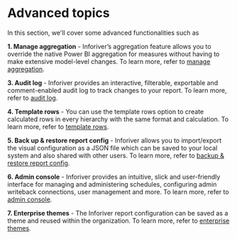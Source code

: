 # Advanced topics

In this section, we'll cover some advanced functionalities such as

**1. Manage aggregation** - Inforiver’s aggregation feature allows you to override the native Power BI aggregation for measures without having to make extensive model-level changes. To learn more, refer to [manage aggregation](manage-aggregations.md).

**3. Audit log** - Inforiver provides an interactive, filterable, exportable and comment-enabled audit log to track changes to your report. To learn more, refer to [audit log](audit-log.md).

**4. Template rows** - You can use the template rows option to create calculated rows in every hierarchy with the same format and calculation. To learn more, refer to [template rows](../working-with-inforiver/2.-displaying-information/templates.md).

**5. Back up & restore report config** - Inforiver allows you to import/export the visual configuration as a JSON file which can be saved to your local system and also shared with other users. To learn more, refer to [backup & restore report config](export-and-import-reports-backup.md).

**6. Admin console** - Inforiver provides an intuitive, slick and user-friendly interface for managing and administering schedules​​, configuring admin writeback connections, user management and more. To learn more, refer to [admin console](broken-reference).

**7. Enterprise themes** - The Inforiver report configuration can be saved as a theme and reused within the organization. To learn more, refer to [enterprise themes](enterprise-themes.md).
